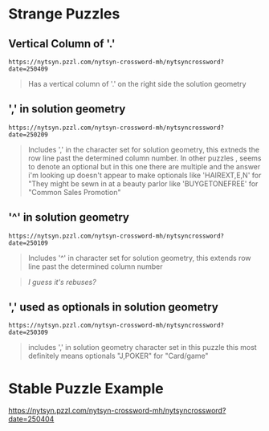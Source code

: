 # Strange Puzzles

## Vertical Column of '.'

`https://nytsyn.pzzl.com/nytsyn-crossword-mh/nytsyncrossword?date=250409`

> Has a vertical column of '.' on the right side the solution geometry

## ',' in solution geometry

`https://nytsyn.pzzl.com/nytsyn-crossword-mh/nytsyncrossword?date=250209`

> Includes ',' in the character set for solution geometry, this extneds
> the row line past the determined column number.
> In other puzzles , seems to denote an optional but in this one
> there are multiple and the answer i'm looking up doesn't appear to make optionals
> like 'HAIREXT,E,N' for "They might be sewn in at a beauty parlor
> like 'BUYGETONEFREE' for "Common Sales Promotion"

## '^' in solution geometry

`https://nytsyn.pzzl.com/nytsyn-crossword-mh/nytsyncrossword?date=250109`

> Includes '^' in character set for solution geometry, this extends row line
> past the determined column number

> *I guess it's rebuses?*

## ',' used as optionals in solution geometry

`https://nytsyn.pzzl.com/nytsyn-crossword-mh/nytsyncrossword?date=250309`

> includes ',' in solution geometry character set
> in this puzzle this most definitely means optionals
> "J,POKER" for "Card/game"

# Stable Puzzle Example

https://nytsyn.pzzl.com/nytsyn-crossword-mh/nytsyncrossword?date=250404
